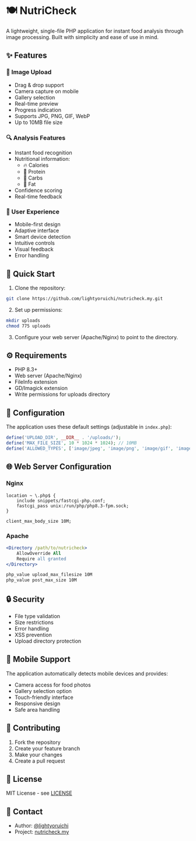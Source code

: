 # 🍽️ NutriCheck

A lightweight, single-file PHP application for instant food analysis through image processing. Built with simplicity and ease of use in mind.

## ✨ Features

### 📸 Image Upload
- Drag & drop support
- Camera capture on mobile
- Gallery selection
- Real-time preview
- Progress indication
- Supports JPG, PNG, GIF, WebP
- Up to 10MB file size

### 🔍 Analysis Features
- Instant food recognition
- Nutritional information:
  - 🔥 Calories
  - 🥩 Protein
  - 🍚 Carbs
  - 🥑 Fat
- Confidence scoring
- Real-time feedback

### 💫 User Experience
- Mobile-first design
- Adaptive interface
- Smart device detection
- Intuitive controls
- Visual feedback
- Error handling

## 🚀 Quick Start

1. Clone the repository:
```bash
git clone https://github.com/lightyoruichi/nutricheck.my.git
```

2. Set up permissions:
```bash
mkdir uploads
chmod 775 uploads
```

3. Configure your web server (Apache/Nginx) to point to the directory.

## ⚙️ Requirements

- PHP 8.3+
- Web server (Apache/Nginx)
- FileInfo extension
- GD/Imagick extension
- Write permissions for uploads directory

## 🔧 Configuration

The application uses these default settings (adjustable in `index.php`):

```php
define('UPLOAD_DIR', __DIR__ . '/uploads/');
define('MAX_FILE_SIZE', 10 * 1024 * 1024); // 10MB
define('ALLOWED_TYPES', ['image/jpeg', 'image/png', 'image/gif', 'image/webp']);
```

## 🌐 Web Server Configuration

### Nginx
```nginx
location ~ \.php$ {
    include snippets/fastcgi-php.conf;
    fastcgi_pass unix:/run/php/php8.3-fpm.sock;
}

client_max_body_size 10M;
```

### Apache
```apache
<Directory /path/to/nutricheck>
    AllowOverride All
    Require all granted
</Directory>

php_value upload_max_filesize 10M
php_value post_max_size 10M
```

## 🔒 Security

- File type validation
- Size restrictions
- Error handling
- XSS prevention
- Upload directory protection

## 📱 Mobile Support

The application automatically detects mobile devices and provides:
- Camera access for food photos
- Gallery selection option
- Touch-friendly interface
- Responsive design
- Safe area handling

## 🤝 Contributing

1. Fork the repository
2. Create your feature branch
3. Make your changes
4. Create a pull request

## 📄 License

MIT License - see [LICENSE](LICENSE)

## 👥 Contact

- Author: [@lightyoruichi](https://github.com/lightyoruichi)
- Project: [nutricheck.my](https://github.com/lightyoruichi/nutricheck.my) 